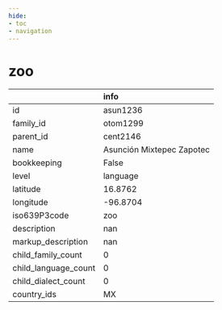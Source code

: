 ```yaml
---
hide:
- toc
- navigation
---
```

# zoo
|                      | info                      |
|:---------------------|:--------------------------|
| id                   | asun1236                  |
| family_id            | otom1299                  |
| parent_id            | cent2146                  |
| name                 | Asunción Mixtepec Zapotec |
| bookkeeping          | False                     |
| level                | language                  |
| latitude             | 16.8762                   |
| longitude            | -96.8704                  |
| iso639P3code         | zoo                       |
| description          | nan                       |
| markup_description   | nan                       |
| child_family_count   | 0                         |
| child_language_count | 0                         |
| child_dialect_count  | 0                         |
| country_ids          | MX                        |